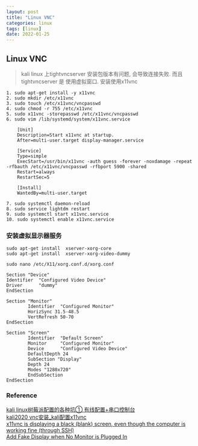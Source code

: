 ```yaml
---
layout: post
title: "Linux VNC"
categories: linux
tags: [linux]
date: 2022-01-25
---
```


## Linux VNC

> kali linux 上tightvncserver 安装包版本有问题, 会导致连接失败. 而且 tightvncserver 是
> 使用虚拟窗口. 安装使用x11vnc

	1. sudo apt-get install -y x11vnc
	2. sudo mkdir /etc/x11vnc
	3. sudo touch /etc/x11vnc/vncpasswd
	4. sudo chmod -r 755 /etc/x11vnc
	5. sudo x11vnc -storepasswd /etc/x11vnc/vncpasswd
	6. sudo vim /lib/systemd/system/x11vnc.service
		
		[Unit]
		Description=Start x11vnc at startup.
		After=multi-user.target display-manager.service

		[Service]
		Type=simple
		ExecStart=/usr/bin/x11vnc -auth guess -forever -noxdamage -repeat -rfbauth /etc/x11vnc/vncpasswd -rfbport 5900 -shared
		Restart=always
		RestartSec=5

		[Install]
		WantedBy=multi-user.target

	7. sudo systemctl daemon-reload
	8. sudo service lightdm restart
	9. sudo systemctl start x11vnc.service
	10. sudo systemctl enable x11vnc.service

### 安装虚拟显示器服务

	sudo apt-get install  xserver-xorg-core
	sudo apt-get install  xserver-xorg-video-dummy

	sudo nano /etc/X11/xorg.conf.d/xorg.conf

	Section "Device"
    Identifier  "Configured Video Device"
    Driver      "dummy"
	EndSection

	Section "Monitor"
			Identifier  "Configured Monitor"
			HorizSync 31.5-48.5
			VertRefresh 50-70
	EndSection

	Section "Screen"
			Identifier  "Default Screen"
			Monitor     "Configured Monitor"
			Device      "Configured Video Device"
			DefaultDepth 24
			SubSection "Display"
			Depth 24
			Modes "1280x720"
			EndSubSection
	EndSection


### Reference
[kali linux树莓派配置的各种坑① 有线配置+串口控制台](https://blog.csdn.net/qq_43242727/article/details/105341512)  
[kali2020 vnc安装_kali配置x11vnc](https://blog.csdn.net/weixin_42549723/article/details/113394065)  
[x11vnc is displaying a black (blank) screen, even though the computer is working fine (through SSH)](https://www.reddit.com/r/linuxmint/comments/fo9yzo/x11vnc_is_displaying_a_black_blank_screen_even/)  
[Add Fake Display when No Monitor is Plugged In](https://askubuntu.com/questions/453109/add-fake-display-when-no-monitor-is-plugged-in)  
